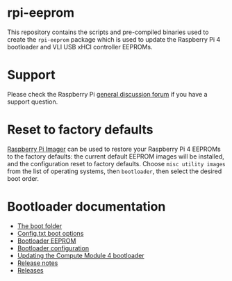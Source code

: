 # rpi-eeprom
This repository contains the scripts and pre-compiled binaries used to create the `rpi-eeprom` package which is used to update the Raspberry Pi 4 bootloader and VLI USB xHCI controller EEPROMs.

# Support
Please check the Raspberry Pi [general discussion forum](https://www.raspberrypi.org/forums/viewforum.php?f=63) if you have a support question. 

# Reset to factory defaults
[Raspberry Pi Imager](https://www.raspberrypi.org/downloads/) can be used to restore your Raspberry Pi 4 EEPROMs to the factory defaults: the current default EEPROM images will be installed, and the configuration reset to factory defaults. Choose `misc utility images` from the list of operating systems, then `bootloader`, then select the desired boot order.

# Bootloader documentation
* [The boot folder](https://www.raspberrypi.org/documentation/configuration/boot_folder.md)
* [Config.txt boot options](https://www.raspberrypi.org/documentation/configuration/config-txt/boot.md)
* [Bootloader EEPROM](https://www.raspberrypi.org/documentation/hardware/raspberrypi/booteeprom.md)
* [Bootloader configuration](https://www.raspberrypi.org/documentation/hardware/raspberrypi/bcm2711_bootloader_config.md)
* [Updating the Compute Module 4 bootloader](https://www.raspberrypi.org/documentation/hardware/computemodule/cm-emmc-flashing.md#cm4bootloader)
* [Release notes](firmware/release-notes.md)
* [Releases](releases.md)
